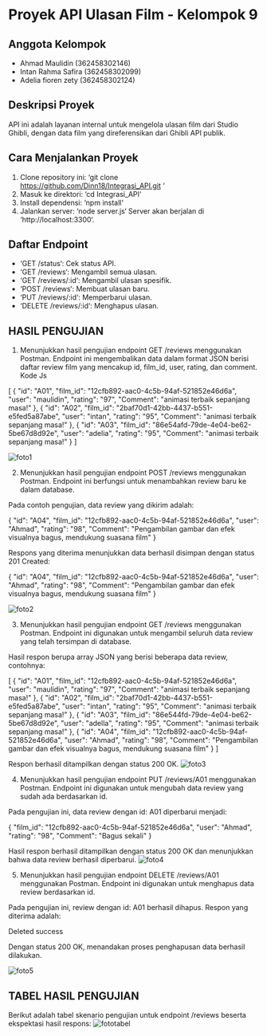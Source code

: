 # Proyek API Ulasan Film - Kelompok 9
## Anggota Kelompok
- Ahmad Maulidin (362458302146)
- Intan Rahma Safira (362458302099)
- Adelia fioren zety (362458302124)

## Deskripsi Proyek
API ini adalah layanan internal untuk mengelola ulasan film
dari Studio Ghibli, dengan data film yang direferensikan dari Ghibli API publik.

## Cara Menjalankan Proyek
1. Clone repository ini: ‘git clone https://github.com/Dinn18/Integrasi_API.git ‘
2. Masuk ke direktori: ‘cd Integrasi_API‘
3. Install dependensi: ‘npm install‘
4. Jalankan server: ‘node server.js‘
Server akan berjalan di ‘http://localhost:3300‘.

## Daftar Endpoint
- ‘GET /status‘: Cek status API.
- ‘GET /reviews‘: Mengambil semua ulasan.
- ‘GET /reviews/:id‘: Mengambil ulasan spesifik.
- ‘POST /reviews‘: Membuat ulasan baru.
- ‘PUT /reviews/:id‘: Memperbarui ulasan.
- ‘DELETE /reviews/:id‘: Menghapus ulasan.

## HASIL PENGUJIAN

1. Menunjukkan hasil pengujian endpoint GET /reviews menggunakan Postman.
Endpoint ini mengembalikan data dalam format JSON berisi daftar review film yang mencakup id, film_id, user, rating, dan comment.
Kode Js

[
  {
    "id": "A01",
    "film_id": "12cfb892-aac0-4c5b-94af-521852e46d6a",
    "user": "maulidin",
    "rating": "97",
    "Comment": "animasi terbaik sepanjang masa!"
  },
  {
    "id": "A02",
    "film_id": "2baf70d1-42bb-4437-b551-e5fed5a87abe",
    "user": "intan",
    "rating": "95",
    "Comment": "animasi terbaik sepanjang masa!"
  },
  {
    "id": "A03",
    "film_id": "86e54afd-79de-4e04-be62-5be67d8d92e",
    "user": "adelia",
    "rating": "95",
    "Comment": "animasi terbaik sepanjang masa!"
  }
]

![foto1](image/1.png)


2. Menunjukkan hasil pengujian endpoint POST /reviews menggunakan Postman.
Endpoint ini berfungsi untuk menambahkan review baru ke dalam database.

Pada contoh pengujian, data review yang dikirim adalah:

{
  "id": "A04",
  "film_id": "12cfb892-aac0-4c5b-94af-521852e46d6a",
  "user": "Ahmad",
  "rating": "98",
  "Comment": "Pengambilan gambar dan efek visualnya bagus, mendukung suasana film"
}

Respons yang diterima menunjukkan data berhasil disimpan dengan status 201 Created:

{
  "id": "A04",
  "film_id": "12cfb892-aac0-4c5b-94af-521852e46d6a",
  "user": "Ahmad",
  "rating": "98",
  "Comment": "Pengambilan gambar dan efek visualnya bagus, mendukung suasana film"
}

![foto2](image/2.png)


3. Menunjukkan hasil pengujian endpoint GET /reviews menggunakan Postman.
Endpoint ini digunakan untuk mengambil seluruh data review yang telah tersimpan di database.

Hasil respon berupa array JSON yang berisi beberapa data review, contohnya:

[
  {
    "id": "A01",
    "film_id": "12cfb892-aac0-4c5b-94af-521852e46d6a",
    "user": "maulidin",
    "rating": "97",
    "Comment": "animasi terbaik sepanjang masa!"
  },
  {
    "id": "A02",
    "film_id": "2baf70d1-42bb-4437-b551-e5fed5a87abe",
    "user": "intan",
    "rating": "95",
    "Comment": "animasi terbaik sepanjang masa!"
  },
  {
    "id": "A03",
    "film_id": "86e544fd-79de-4e04-be62-5be67d8d92e",
    "user": "adella",
    "rating": "95",
    "Comment": "animasi terbaik sepanjang masa!"
  },
  {
    "id": "A04",
    "film_id": "12cfb892-aac0-4c5b-94af-521852e46d6a",
    "user": "Ahmad",
    "rating": "98",
    "Comment": "Pengambilan gambar dan efek visualnya bagus, mendukung suasana film"
  }
]

Respon berhasil ditampilkan dengan status 200 OK.
![foto3](image/3.png)


4. Menunjukkan hasil pengujian endpoint PUT /reviews/A01 menggunakan Postman.
Endpoint ini digunakan untuk mengubah data review yang sudah ada berdasarkan id.

Pada pengujian ini, data review dengan id: A01 diperbarui menjadi:

{
  "film_id": "12cfb892-aac0-4c5b-94af-521852e46d6a",
  "user": "Ahmad",
  "rating": "98",
  "Comment": "Bagus sekali"
}

Hasil respon berhasil ditampilkan dengan status 200 OK dan menunjukkan bahwa data review berhasil diperbarui.
![foto4](image/4.png)


5. Menunjukkan hasil pengujian endpoint DELETE /reviews/A01 menggunakan Postman.
Endpoint ini digunakan untuk menghapus data review berdasarkan id.

Pada pengujian ini, review dengan id: A01 berhasil dihapus. Respon yang diterima adalah:

Deleted success

Dengan status 200 OK, menandakan proses penghapusan data berhasil dilakukan.

![foto5](image/5.png)

## TABEL HASIL PENGUJIAN

Berikut adalah tabel skenario pengujian untuk endpoint /reviews beserta ekspektasi hasil respons:
![fototabel](image/tabel.png)